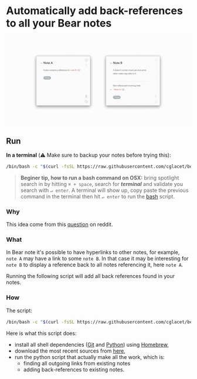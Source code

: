 # Automatically add back-references to all your Bear notes

<div style="text-align:center"><img src="img/what.gif"/></div>

## Run 

**In a terminal** (:warning: Make sure to backup your notes before trying this):

```bash
/bin/bash -c "$(curl -fsSL https://raw.githubusercontent.com/cglacet/bear/master/insert_in_links.sh)"
```

> **Beginer tip, how to run a bash command on OSX:** 
> bring spotlight search in by hitting ``⌘ + space``, 
> search for _**terminal**_ 
> and validate you search with ``↵ enter``. 
> A terminal will show up, 
> copy paste the previous command in the terminal 
> then hit ``↵ enter`` to run the [bash][bash] script.


### Why

This idea come from this [question][reddit post] on reddit.

### What 

In Bear note it's possible to have hyperlinks to other notes, for example, ``note A`` may have a link to some ``note B``.
In that case it may be interesting for ``note B`` to display a reference back to all notes referencing it, here ``note A``.

Running the following script will add all back references found in your notes.


### How

The script: 

```bash
/bin/bash -c "$(curl -fsSL https://raw.githubusercontent.com/cglacet/bear/master/insert_in_links.sh)"
```

Here is what this script does:

* install all shell dependencies ([Git][Git] and [Python][Python]) using [Homebrew][Homebrew], 
* download the most recent sources from [here][sources],
* run the python script that actually make all the work, which is: 
  * finding all outgoing links from existing notes
  * adding back-references to existing notes.

[bash]: https://www.wikiwand.com/en/Bash_(Unix_shell)
[reddit post]: https://www.reddit.com/r/bearapp/comments/gc2ywl/reverselinks_support/
[Homebrew]: https://brew.sh/
[Python]: https://www.python.org/
[Git]: https://git-scm.com/
[sources]: https://github.com/cglacet/bear
